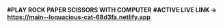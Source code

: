 **#PLAY ROCK PAPER SCISSORS WITH COMPUTER** 
**#ACTIVE LIVE LINK -> https://main--loquacious-cat-68d3fa.netlify.app**
